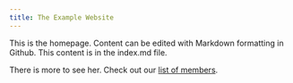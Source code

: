 ```yaml
---
title: The Example Website
---
```


This is the homepage. Content can be edited with Markdown formatting in Github. This content is in the index.md file.

There is more to see her. Check out our [list of members](https://arminstraube.github.io/oscail/members.html).

